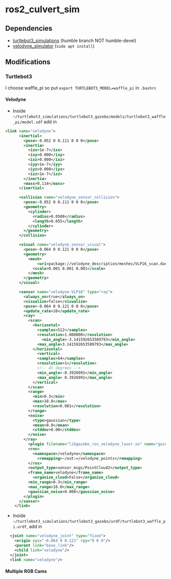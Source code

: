 # ros2_culvert_sim

## Dependencies
- [turtlebot3_simulations](https://github.com/ROBOTIS-GIT/turtlebot3_simulations) (humble branch NOT humble-devel)
- [velodyne_simulator](https://bitbucket.org/DataspeedInc/velodyne_simulator/src/ros2/) (```sudo apt install```)

## Modifications
### Turtlebot3
I choose waffle_pi so put ```export TURTLEBOT3_MODEL=waffle_pi``` in ```.bashrc```
#### Velodyne
- Inside ```~/turtlebot3_simulations/turtlebot3_gazebo/models/turtlebot3_waffle_pi/model.sdf``` add in

```xml
<link name="velodyne">    
      <inertial>
        <pose>-0.052 0 0.111 0 0 0</pose>
        <inertia>
          <ixx>1e-7</ixx>
          <ixy>0.000</ixy>
          <ixz>0.000</ixz>
          <iyy>1e-7</iyy>
          <iyz>0.000</iyz>
          <izz>1e-7</izz> 
        </inertia>
        <mass>0.114</mass>
      </inertial>

      <collision name="velodyne_sensor_collision">
        <pose>-0.052 0 0.111 0 0 0</pose>
        <geometry>
          <cylinder>
            <radius>0.0508</radius>
            <length>0.055</length>
          </cylinder>
        </geometry>
      </collision>

      <visual name="velodyne_sensor_visual">
        <pose>-0.064 0 0.121 0 0 0</pose>
        <geometry>
          <mesh>
	          <uri>package://velodyne_description/meshes/VLP16_scan.dae</uri>
            <scale>0.001 0.001 0.001</scale>
          </mesh>
        </geometry>
      </visual>

      <sensor name="velodyne-VLP16" type="ray">
        <always_on>true</always_on>
        <visualize>false</visualize>
        <pose>-0.064 0 0.121 0 0 0</pose>
        <update_rate>10</update_rate>
        <ray>
          <scan>
            <horizontal>
              <samples>512</samples>
              <resolution>1.000000</resolution>
	            <min_angle>-3.141592653589793</min_angle>
              <max_angle>3.141592653589793</max_angle> 
            </horizontal>
	          <vertical>
              <samples>64</samples>
              <resolution>1</resolution>
              <!-- 45 degrees -->
              <min_angle>-0.3926991</min_angle>
              <max_angle> 0.3926991</max_angle>
            </vertical>
          </scan>
          <range>
            <min>0.3</min>
            <max>10.0</max>
            <resolution>0.001</resolution>
          </range>
          <noise>
            <type>gaussian</type>
            <mean>0.0</mean>
            <stddev>0.00</stddev>
          </noise>
        </ray>
	      <plugin filename="libgazebo_ros_velodyne_laser.so" name="gazebo_ros_laser_controller">
          <ros>
            <namespace>/velodyne</namespace>
	          <remapping>~/out:=/velodyne_points</remapping>
          </ros>
          <output_type>sensor_msgs/PointCloud2</output_type>
          <frame_name>velodyne</frame_name>
	        <organize_cloud>False</organize_cloud>
          <min_range>0.3</min_range>
          <max_range>10.0</max_range>
          <gaussian_noise>0.008</gaussian_noise>
        </plugin> 
      </sensor>
    </link>
```

- Inside ```~/turtlebot3_simulations/turtlebot3_gazebo/urdf/turtlebot3_waffle_pi.urdf```, add in

```xml
  <joint name="velodyne_joint" type="fixed">
    <origin xyz="-0.064 0 0.121" rpy="0 0 0"/>
    <parent link="base_link"/>
    <child link="velodyne"/>
  </joint>
  <link name="velodyne"/>
```
#### Multiple RGB Cams
